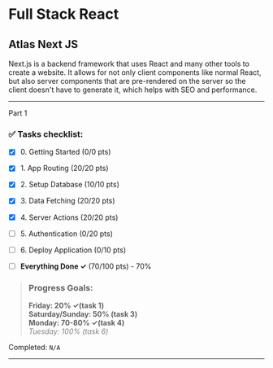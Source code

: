 # Full Stack React
## Atlas Next JS

Next.js is a backend framework that uses React and many other tools to create
a website. It allows for not only client components like normal React, but
also server components that are pre-rendered on the server so the client doesn't
have to generate it, which helps with SEO and performance.

---

Part 1
### ✅ Tasks checklist:
- [X] ​0. Getting Started (0/0 pts)
- [X] ​1. App Routing (20/20 pts)
- [X] ​2. Setup Database (10/10 pts)
- [X] ​3. Data Fetching (20/20 pts)
- [X] ​4. Server Actions (20/20 pts)
- [ ] ​5. Authentication (0/20 pts)
- [ ] ​6. Deploy Application (0/10 pts)

- [ ] **Everything Done ✓** (70/100 pts) - 70%

>### Progress Goals:
><strong>Friday: 20% ✓(task 1)</strong>  
<strong>Saturday/Sunday: 50% (task 3)</strong>  
<strong>Monday: 70-80% ✓(task 4)</strong>  
<em style="color: gray">Tuesday: 100% (task 6)</em>  

Completed: `N/A`

---
